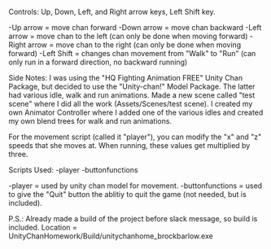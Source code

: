 Controls:
Up, Down, Left, and Right arrow keys, Left Shift key.

-Up arrow = move chan forward
-Down arrow = move chan backward
-Left arrow = move chan to the left (can only be done when moving forward)
-Right arrow = move chan to the right (can only be done when moving forward)
-Left Shift = changes chan movement from "Walk" to "Run" (can only run in a forward direction, no backward running)

Side Notes:
I was using the "HQ Fighting Animation FREE" Unity Chan Package, but decided to use the "Unity-chan!" Model Package.
The latter had various idle, walk and run animations. Made a new scene called "test scene" where I did all the
work (Assets/Scenes/test scene). I created my own Animator Controller where I added one of the various idles and
created my own blend trees for walk and run animations.

For the movement script (called it "player"), you can modify the "x" and "z" speeds that she moves at. When running,
these values get multiplied by three.

Scripts Used:
-player
-buttonfunctions

-player = used by unity chan model for movement.
-buttonfunctions = used to give the "Quit" button the ablitiy to quit the game (not needed, but is included).

P.S.:
Already made a build of the project before slack message, so build is included. 
Location = UnityChanHomework/Build/unitychanhome_brockbarlow.exe
